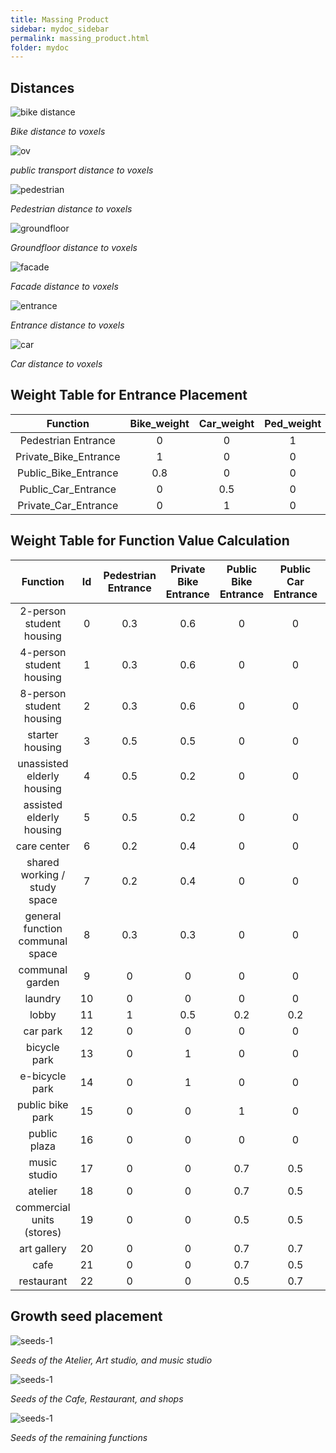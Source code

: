 ```yaml
---
title: Massing Product
sidebar: mydoc_sidebar
permalink: massing_product.html
folder: mydoc
---
```


## Distances
![bike distance](../images/bikedistance.jpg) 

*Bike distance to voxels*

![ov](../images/publictransportdistance.jpg) 

*public transport distance to voxels*

![pedestrian](../images/pedestriandistance.jpg) 

*Pedestrian distance to voxels*

![groundfloor](../images/groundfloordistance.jpg) 

*Groundfloor distance to voxels*

![facade](../images/facade.jpg) 

*Facade distance to voxels*

![entrance](../images/entrancedistances.jpg) 

*Entrance distance to voxels*

![car](../images/cardistance.jpg) 

*Car distance to voxels*

## Weight Table for Entrance Placement

| Function              | Bike_weight | Car_weight | Ped_weight | PT_weight | MS_weight | GF_weight | Fac_weight |
|:---------------------:|:-----------:|:----------:|:----------:|:---------:|:---------:|:---------:|:----------:|
| Pedestrian Entrance   | 0           | 0          | 1          | 0.7       | 0.6       | 1         | 1          |
| Private_Bike_Entrance | 1           | 0          | 0          | 0         | 0         | 1         | 1          |
| Public_Bike_Entrance  | 0.8         | 0          | 0          | 0         | 0.2       | 1         | 1          |
| Public_Car_Entrance   | 0           | 0.5        | 0          | 0         | 0.1       | 1         | 1          |
| Private_Car_Entrance  | 0           | 1          | 0          | 0         | 0         | 1         | 1          |



## Weight Table for Function Value Calculation

| Function                        | Id | Pedestrian Entrance | Private Bike Entrance | Public Bike Entrance | Public Car Entrance | Private Car Entrance | MS_Val | GF_Val | Fac_Val | courtyard | plaza |
|:-------------------------------:|:---:|:-------------------:|:---------------------:|:--------------------:|:-------------------:|:--------------------:|:------:|:------:|:-------:|:---------:|:-----:|
| 2-person student housing        | 0  | 0.3                 | 0.6                   | 0                    | 0                   | 0.2                  | -0.4   | 0      | 0.8     | 0.3       | -0.2  |
| 4-person student housing        | 1  | 0.3                 | 0.6                   | 0                    | 0                   | 0.2                  | -0.2   | 0      | 0.8     | 0.2       | 0     |
| 8-person student housing        | 2  | 0.3                 | 0.6                   | 0                    | 0                   | 0.2                  | -0.1   | 0      | 0.8     | 0.2       | 0     |
| starter housing                 | 3  | 0.5                 | 0.5                   | 0                    | 0                   | 0.5                  | -0.6   | 0      | 0.8     | 0.5       | -0.3  |
| unassisted elderly housing      | 4  | 0.5                 | 0.2                   | 0                    | 0                   | 0.6                  | -0.7   | 0.5    | 0.8     | 0.5       | -0.4  |
| assisted elderly housing        | 5  | 0.5                 | 0.2                   | 0                    | 0                   | 0.6                  | -0.7   | 0.5    | 0.8     | 0.5       | -0.4  |
| care center                     | 6  | 0.2                 | 0.4                   | 0                    | 0                   | 0.5                  | -0.5   | 0.5    | 0.5     | 0.1       | -0.4  |
| shared working / study space    | 7  | 0.2                 | 0.4                   | 0                    | 0                   | 0.2                  | -0.5   | 0      | 0.8     | 0.8       | -0.4  |
| general function communal space | 8  | 0.3                 | 0.3                   | 0                    | 0                   | 0                    | 0      | 0      | 0       | -0.5      | 0     |
| communal garden                 | 9  | 0                   | 0                     | 0                    | 0                   | 0                    | 0      | 0      | 0       | 0         | 0     |
| laundry                         | 10 | 0                   | 0                     | 0                    | 0                   | 0                    | 0      | 0      | 0       | 0         | 0     |
| lobby                           | 11 | 1                   | 0.5                   | 0.2                  | 0.2                 | 0.5                  | 0      | 1      | 0.8     | 0.2       | 0     |
| car park                        | 12 | 0                   | 0                     | 0                    | 0                   | 0                    | 0      | 0      | 0       | 0         | 0     |
| bicycle park                    | 13 | 0                   | 1                     | 0                    | 0                   | 0                    | 0      | 1      | 0       | 0         | 0     |
| e-bicycle park                  | 14 | 0                   | 1                     | 0                    | 0                   | 0                    | 0      | 1      | 0       | 0         | 0     |
| public bike park                | 15 | 0                   | 0                     | 1                    | 0                   | 0                    | 0      | 1      | 0       | 0         | 0.5   |
| public plaza                    | 16 | 0                   | 0                     | 0                    | 0                   | 0                    | 0      | 0      | 0       | 0         | 0     |
| music studio                    | 17 | 0                   | 0                     | 0.7                  | 0.5                 | 0                    | 0.3    | 0.5    | 0.8     | 0         | 0.8   |
| atelier                         | 18 | 0                   | 0                     | 0.7                  | 0.5                 | 0                    | 0.4    | 0.5    | 0.8     | 0         | 1     |
| commercial units (stores)       | 19 | 0                   | 0                     | 0.5                  | 0.5                 | 0                    | 1      | 1      | 0.8     | -0.2      | 1     |
| art gallery                     | 20 | 0                   | 0                     | 0.7                  | 0.7                 | 0                    | 0.2    | 1      | 0.8     | -0.2      | 0.6   |
| cafe                            | 21 | 0                   | 0                     | 0.7                  | 0.5                 | 0                    | 0.5    | 1      | 0.8     | -0.2      | 1     |
| restaurant                      | 22 | 0                   | 0                     | 0.5                  | 0.7                 | 0                    | 0.5    | 1      | 0.8     | -0.2      | 1     |

## Growth seed placement

![seeds-1](../images/seeds-atelier-art_studio_music_studio.png) 

*Seeds of the Atelier, Art studio, and music studio*

![seeds-1](../images/seeds-cafe-restoraunt-shops.png) 

*Seeds of the Cafe, Restaurant, and shops*

![seeds-1](../images/seeds-other.png) 

*Seeds of the remaining functions*


